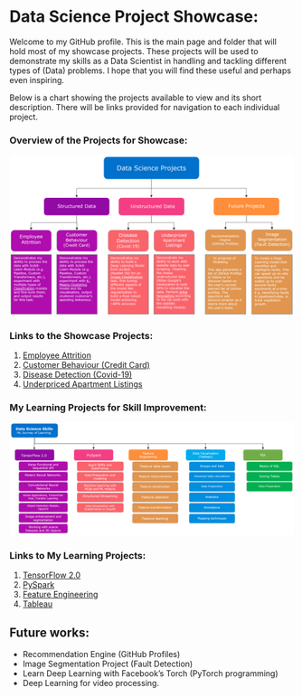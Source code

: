 # Data Science Project Showcase:

Welcome to my GitHub profile. This is the main page and folder that will hold most of my showcase projects. These projects will be used to demonstrate my skills as a Data Scientist in handling and tackling different types of (Data) problems. I hope that you will find these useful and perhaps even inspiring. 

Below is a chart showing the projects available to view and its short description. There will be links provided for navigation to each individual project. 

### Overview of the Projects for Showcase:
<img src="Display Images/2020_Nov_GitHub_Projects_Guide.PNG " width="850">

### Links to the Showcase Projects:
1.	[Employee Attrition](https://github.com/ylee9107/DataScience_Projects/tree/main/Project%201%20-%20DS%20for%20HR%20department)
2.	[Customer Behaviour (Credit Card)](https://github.com/ylee9107/DataScience_Projects/tree/main/Project%202%20-%20DS%20For%20Marketing%20Department)
3.	[Disease Detection (Covid-19)](https://github.com/ylee9107/DataScience_Projects/tree/main/Project%203%20-%20DS%20For%20Operating%20Department)
4.	[Underpriced Apartment Listings](https://github.com/ylee9107/DataScience_Projects/tree/main/Project%204%20-%20DS%20for%20Underpriced%20Apartments)

### My Learning Projects for Skill Improvement:
<img src="Display Images/2020_Nov_GitHub_Skills.PNG " width="850">

### Links to My Learning Projects:
1.	[TensorFlow 2.0](https://github.com/ylee9107/ComputerVisionTensorFlow2_myLearning)
2.	[PySpark](https://github.com/ylee9107/PySpark_myLearning)
3.	[Feature Engineering]( https://github.com/ylee9107/FeatureEngineering_myLearning)
4.	[Tableau](https://github.com/ylee9107/Visual-Analytics-Project-1-footballResults)

## Future works:
-	Recommendation Engine (GitHub Profiles)
-	Image Segmentation Project (Fault Detection)
-	Learn Deep Learning with Facebook’s Torch (PyTorch programming)
-	Deep Learning for video processing.
